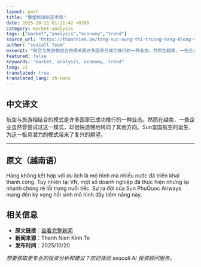 ```yaml
---
layout: post
title: "重塑旅游航空市场"
date: 2025-10-21 01:21:42 +0700
category: market-analysis
tags: ["market","analysis","economy","trend"]
source_url: "https://thanhnien.vn/tang-suc-nong-thi-truong-hang-khong-ve-lai-thi-truong-hang-khong-du-lich-185251020212738943.htm"
author: "seacall Team"
excerpt: "航空与旅游相结合的模式是许多国家已成功推行的一种业态。然而在越南，一些企业虽然曾尝试过这一模式，却很快遗憾地转向了其他方向。Sun富国航空的诞生，为这一极具潜力的模式带来了复兴的期望。..."
featured: false
keywords: "market, analysis, economy, trend"
lang: vi
translated: true
translated_lang: zh-Hans
---
```


## 中文译文

航空与旅游相结合的模式是许多国家已成功推行的一种业态。然而在越南，一些企业虽然曾尝试过这一模式，却很快遗憾地转向了其他方向。Sun富国航空的诞生，为这一极具潜力的模式带来了复兴的期望。

---

## 原文（越南语）

H&agrave;ng kh&ocirc;ng kết hợp với du lịch l&agrave; m&ocirc; h&igrave;nh m&agrave; nhiều nước đ&atilde; triển khai th&agrave;nh c&ocirc;ng. Tuy nhi&ecirc;n tại VN, một số doanh nghiệp đ&atilde; thực hiện nhưng lại nhanh ch&oacute;ng rẽ lối trong nuối tiếc. Sự ra đời của Sun PhuQuoc Airways mang đến kỳ vọng hồi sinh m&ocirc; h&igrave;nh đầy tiềm năng n&agrave;y.

## 相关信息

- **原文链接**：[查看完整新闻](https://thanhnien.vn/tang-suc-nong-thi-truong-hang-khong-ve-lai-thi-truong-hang-khong-du-lich-185251020212738943.htm)
- **新闻来源**：Thanh Nien Kinh Te
- **发布时间**：2025/10/20

*想要获取更专业的投资分析和建议？欢迎体验 seacall AI 投资顾问服务。*